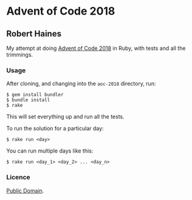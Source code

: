 # Advent of Code 2018
## Robert Haines

My attempt at doing [Advent of Code 2018](http://adventofcode.com/2018) in Ruby, with tests and all the trimmings.

### Usage

After cloning, and changing into the `aoc-2018` directory, run:

```shell
$ gem install bundler
$ bundle install
$ rake
```

This will set everything up and run all the tests.

To run the solution for a particular day:

```shell
$ rake run <day>
```

You can run multiple days like this:

```shell
$ rake run <day_1> <day_2> ... <day_n>
```

### Licence

[Public Domain](http://unlicense.org).
